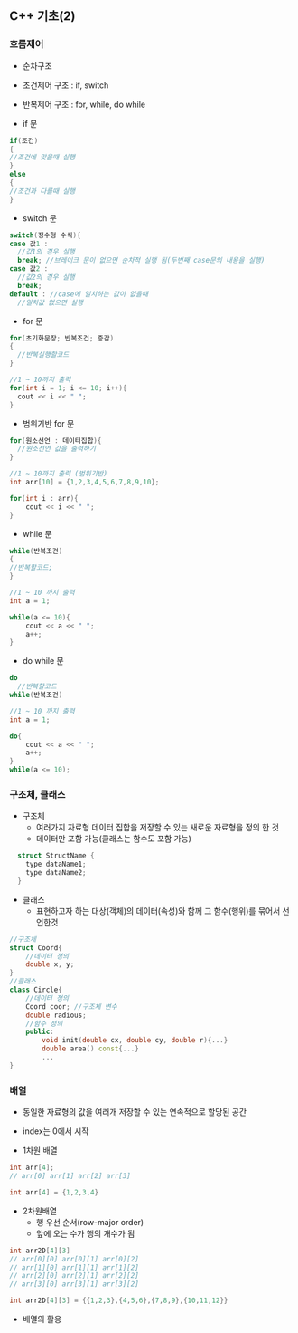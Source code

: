 ## C++ 기초(2)
### 흐름제어
- 순차구조
- 조건제어 구조 : if, switch
- 반복제어 구조 : for, while, do while

- if 문
```c++
if(조건)
{
//조건에 맞을때 실행
}
else
{
//조건과 다를때 실행
}
```

- switch 문
```c++
switch(정수형 수식){
case 값1 :
  //값1의 경우 실행
  break; //브레이크 문이 없으면 순차적 실행 됨(두번째 case문의 내용을 실행) 
case 값2 :
  //값2의 경우 실행
  break; 
default : //case에 일치하는 값이 없을때
  //일치값 없으면 실행
```

- for 문
```c++
for(초기화문장; 반복조건; 증감)
{
  //반복실행할코드
}

//1 ~ 10까지 출력
for(int i = 1; i <= 10; i++){
  cout << i << " ";
}
```

- 범위기반 for 문
```c++
for(원소선언 : 데이터집합){
  //원소선언 값을 출력하기
}

//1 ~ 10까지 출력 (범위기반)
int arr[10] = {1,2,3,4,5,6,7,8,9,10};

for(int i : arr){
    cout << i << " ";
}
```

- while 문
```c++
while(반복조건)
{
//반복할코드;
}

//1 ~ 10 까지 출력
int a = 1;

while(a <= 10){
    cout << a << " ";
    a++;
}
```

- do while 문
```c++
do
  //반복할코드
while(반복조건)

//1 ~ 10 까지 출력
int a = 1;

do{
    cout << a << " ";
    a++;
}
while(a <= 10);
```
### 구조체, 클래스
- 구조체
  - 여러가지 자료형 데이터 집합을 저장할 수 있는 새로운 자료형을 정의 한 것
  - 데이터만 포함 가능(클래스는 함수도 포함 가능)
```c++
  struct StructName {
    type dataName1; 
    type dataName2;
  }
```

- 클래스
  - 표현하고자 하는 대상(객체)의 데이터(속성)와 함께 그 함수(행위)를 묶어서 선언한것
```c++
//구조체
struct Coord{
    //데이터 정의
    double x, y;
}
//클래스
class Circle{
    //데이터 정의
    Coord coor; //구조체 변수
    double radious;
    //함수 정의
    public: 
        void init(double cx, double cy, double r){...}
        double area() const{...}
        ...
}
```
### 배열
- 동일한 자료형의 값을 여러개 저장할 수 있는 연속적으로 할당된 공간
- index는 0에서 시작

- 1차원 배열
```c++
int arr[4];
// arr[0] arr[1] arr[2] arr[3]

int arr[4] = {1,2,3,4}
```

- 2차원배열
  - 행 우선 순서(row-major order)
  - 앞에 오는 수가 행의 개수가 됨
```c++
int arr2D[4][3]
// arr[0][0] arr[0][1] arr[0][2]
// arr[1][0] arr[1][1] arr[1][2]
// arr[2][0] arr[2][1] arr[2][2]
// arr[3][0] arr[3][1] arr[3][2]

int arr2D[4][3] = {{1,2,3},{4,5,6},{7,8,9},{10,11,12}}
```

- 배열의 활용
